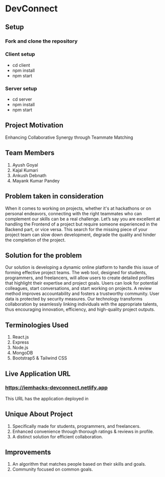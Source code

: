 # DevConnect

## Setup

### Fork and clone the repository

### Client setup

- cd client
- npm install
- npm start

### Server setup

- cd server
- npm install
- npm start

## Project Motivation

Enhancing Collaborative Synergy through Teammate Matching

## Team Members

1. Ayush Goyal
2. Kajal Kumari
3. Ankush Debnath
4. Mayank Kumar Pandey

## Problem taken in consideration

When it comes to working on projects, whether it's at hackathons or on personal endeavors, connecting with the right teammates who can complement our skills can be a real challenge.
Let’s say you are excellent at handling the Frontend of a project but require someone experienced in the Backend part, or vice versa. This search for the missing piece of your project team can slow down development, degrade the quality and hinder the completion of the project.

## Solution for the problem

Our solution is developing a dynamic online platform to handle this issue of forming effective project teams. The web tool, designed for students, programmers, and freelancers, will allow users to create detailed profiles that highlight their expertise and project goals. Users can look for potential colleagues, start conversations, and start working on projects. A review method improves accountability and fosters a trustworthy community. User data is protected by security measures. Our technology transforms collaboration by seamlessly linking individuals with the appropriate talents, thus encouraging innovation, efficiency, and high-quality project outputs.

## Terminologies Used

1. React.js
2. Express
3. Node.js
4. MongoDB
5. Bootstrap5 & Tailwind CSS

## Live Application URL

### https://iemhacks-devconnect.netlify.app

This URL has the application deployed in

## Unique About Project

1. Specifically made for students, programmers, and freelancers.
2. Enhanced convenience through thorough ratings & reviews in profile.
3. A distinct solution for efficient collaboration.

## Improvements

1. An algorithm that matches people based on their skills and goals.
2. Community focused on common goals.
